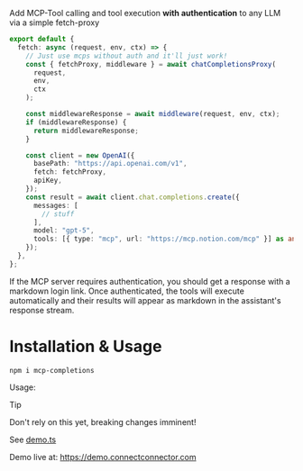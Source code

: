 Add MCP-Tool calling and tool execution **with authentication** to any LLM via a simple fetch-proxy

```ts
export default {
  fetch: async (request, env, ctx) => {
    // Just use mcps without auth and it'll just work!
    const { fetchProxy, middleware } = await chatCompletionsProxy(
      request,
      env,
      ctx
    );

    const middlewareResponse = await middleware(request, env, ctx);
    if (middlewareResponse) {
      return middlewareResponse;
    }

    const client = new OpenAI({
      basePath: "https://api.openai.com/v1",
      fetch: fetchProxy,
      apiKey,
    });
    const result = await client.chat.completions.create({
      messages: [
        // stuff
      ],
      model: "gpt-5",
      tools: [{ type: "mcp", url: "https://mcp.notion.com/mcp" }] as any,
    });
  },
};
```

If the MCP server requires authentication, you should get a response with a markdown login link. Once authenticated, the tools will execute automatically and their results will appear as markdown in the assistant's response stream.

# Installation & Usage

```
npm i mcp-completions
```

Usage:

> [!TIP]
> Don't rely on this yet, breaking changes imminent!

See [demo.ts](../mcp-completions-demo/demo.ts)

Demo live at: https://demo.connectconnector.com
